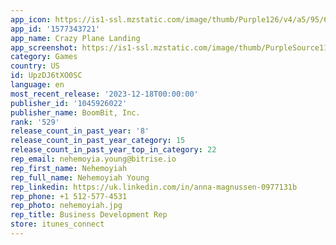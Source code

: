 ```yaml
---
app_icon: https://is1-ssl.mzstatic.com/image/thumb/Purple126/v4/a5/95/6f/a5956f57-0667-6efd-9782-43c9bcbe3f05/AppIcon-1x_U007emarketing-0-7-0-85-220-0.png/1024x1024bb.png
app_id: '1577343721'
app_name: Crazy Plane Landing
app_screenshot: https://is1-ssl.mzstatic.com/image/thumb/PurpleSource116/v4/85/0a/03/850a03f5-712b-ba25-cd0c-f7671592ec49/92be8c44-16c4-43d4-9ad5-39f46b09bb43_2688x1242.jpg/1242x2688bb.png
category: Games
country: US
id: UpzDJ6tXO0SC
language: en
most_recent_release: '2023-12-18T00:00:00'
publisher_id: '1045926022'
publisher_name: BoomBit, Inc.
rank: '529'
release_count_in_past_year: '8'
release_count_in_past_year_category: 15
release_count_in_past_year_top_in_category: 22
rep_email: nehemoyia.young@bitrise.io
rep_first_name: Nehemoyiah
rep_full_name: Nehemoyiah Young
rep_linkedin: https://uk.linkedin.com/in/anna-magnussen-0977131b
rep_phone: +1 512-577-4531
rep_photo: nehemoyiah.jpg
rep_title: Business Development Rep
store: itunes_connect
---
```

